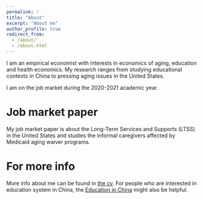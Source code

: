 ```yaml
---
permalink: /
title: "About"
excerpt: "About me"
author_profile: true
redirect_from: 
  - /about/
  - /about.html
---
```


I am an empirical economist with interests in economics of aging, education and health economics. My research ranges from studying educational contexts in China to pressing aging issues in the United States.

I am on the job market during the 2020-2021 academic year.

Job market paper
======
My job market paper is about the Long-Term Services and Supports (LTSS) in the United States and studies the informal caregivers affected by Medicaid aging waiver programs.


For more info
======
More info about me can be found in [the cv](https://emmazai.github.io/cv/). For people who are interested in education system in China, the [Education in China](https://emmazai.github.io/educationinchina/) might also be helpful.
